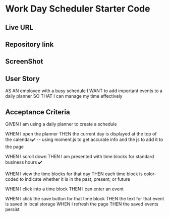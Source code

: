 # Work Day Scheduler Starter Code

## Live URL

## Repository link

## ScreenShot


## User Story

AS AN employee with a busy schedule
I WANT to add important events to a daily planner
SO THAT I can manage my time effectively

## Acceptance Criteria

GIVEN I am using a daily planner to create a schedule

WHEN I open the planner
THEN the current day is displayed at the top of the calendar✔️
-- using moment.js to get accurate info and the js to add it to the page

WHEN I scroll down
THEN I am presented with time blocks for standard business hours ✔️

WHEN I view the time blocks for that day
THEN each time block is color-coded to indicate whether it is in the past, present, or future

WHEN I click into a time block
THEN I can enter an event

WHEN I click the save button for that time block
THEN the text for that event is saved in local storage
WHEN I refresh the page
THEN the saved events persist
